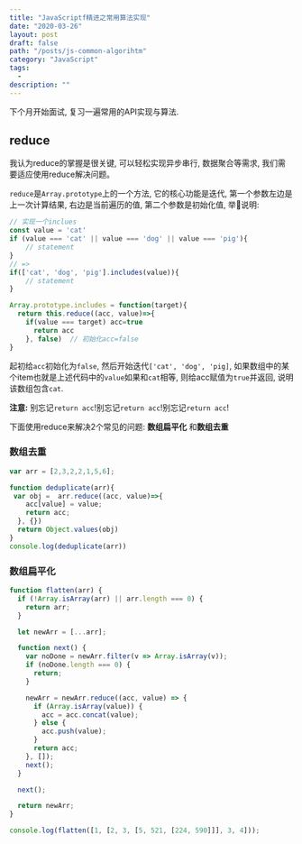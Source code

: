 ```yaml
---
title: "JavaScriptf精进之常用算法实现"
date: "2020-03-26"
layout: post
draft: false
path: "/posts/js-common-algorihtm"
category: "JavaScript"
tags:
  - 
description: ""
---
```


下个月开始面试, 复习一遍常用的API实现与算法.

## reduce

我认为reduce的掌握是很关键, 可以轻松实现异步串行, 数据聚合等需求, 我们需要适应使用reduce解决问题。

`reduce`是`Array.prototype`上的一个方法, 它的核心功能是迭代, 第一个参数左边是上一次计算结果, 右边是当前遍历的值, 第二个参数是初始化值, 举🌰说明:

```javascript
// 实现一个inclues
const value = 'cat'
if (value === 'cat' || value === 'dog' || value === 'pig'){
    // statement
}
// => 
if(['cat', 'dog', 'pig'].includes(value)){
    // statement
}

Array.prototype.includes = function(target){
  return this.reduce((acc, value)=>{
    if(value === target) acc=true
      return acc
    }, false)  // 初始化acc=false
}
```

起初给`acc`初始化为`false`, 然后开始迭代`['cat', 'dog', 'pig]`, 如果数组中的某个item也就是上述代码中的`value`如果和`cat`相等, 则给acc赋值为`true`并返回, 说明该数组包含`cat`.

**注意:** 别忘记`return acc`!别忘记`return acc`!别忘记`return acc`!

下面使用reduce来解决2个常见的问题: **数组扁平化** 和**数组去重**

### 数组去重

```javascript
var arr = [2,3,2,2,1,5,6];

function deduplicate(arr){
 var obj =  arr.reduce((acc, value)=>{
    acc[value] = value;
    return acc;
  }, {})
  return Object.values(obj)
}
console.log(deduplicate(arr))
```

### 数组扁平化

```javascript
function flatten(arr) {
  if (!Array.isArray(arr) || arr.length === 0) {
    return arr;
  }

  let newArr = [...arr];

  function next() {
    var noDone = newArr.filter(v => Array.isArray(v));
    if (noDone.length === 0) {
      return;
    }

    newArr = newArr.reduce((acc, value) => {
      if (Array.isArray(value)) {
        acc = acc.concat(value);
      } else {
        acc.push(value);
      }
      return acc;
    }, []);
    next();
  }

  next();

  return newArr;
}

console.log(flatten([1, [2, 3, [5, 521, [224, 590]]], 3, 4]));
```